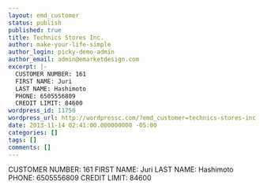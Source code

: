 ```yaml
---
layout: emd_customer
status: publish
published: true
title: Technics Stores Inc.
author: make-your-life-simple
author_login: picky-demo-admin
author_email: admin@emarketdesign.com
excerpt: |-
  CUSTOMER NUMBER: 161
  FIRST NAME: Juri
  LAST NAME: Hashimoto
  PHONE: 6505556809
  CREDIT LIMIT: 84600
wordpress_id: 11750
wordpress_url: http://wordpressc.com/?emd_customer=technics-stores-inc
date: 2013-11-14 02:41:00.000000000 -05:00
categories: []
tags: []
comments: []
---
```

CUSTOMER NUMBER: 161
FIRST NAME: Juri
LAST NAME: Hashimoto
PHONE: 6505556809
CREDIT LIMIT: 84600
